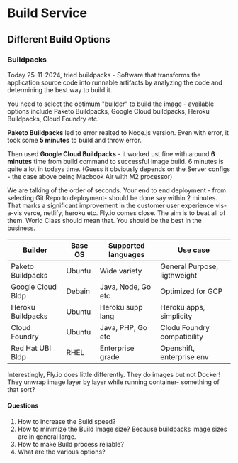 # Build Service

## Different Build Options

### Buildpacks
Today 25-11-2024, tried buildpacks - Software that transforms the application source code into runnable artifacts by analyzing the code and determining the best way to build it. 

You need to select the optimum "builder" to build the image - available options include Paketo Buildpacks, Google Cloud buildpacks, Heroku Buildpacks, Cloud Foundry etc. 

**Paketo Buildpacks** led to error realted to Node.js version. Even with error, it took some **5 minutes** to build and throw error. 

Then used **Google Cloud Buildpacks** - it worked ust fine with around **6 minutes** time from build command to successful image build. 6 minutes is quite a lot in todays time. 
(Guess it obviously depends on the Server configs - the case above being Macbook Air with M2 processor) 

We are talking of the order of seconds. Your end to end deployment - from selecting Git Repo to deployment- should be done say within 2 minutes. That marks a significant improvement in the 
customer user experience vis-a-vis verce, netlify, heroku etc. Fly.io comes close. The aim is to beat all of them. World Class should mean that. You should be the best in the business.

|**Builder**      |Base OS|Supported languages|Use case                    |
|-----------------|-------|-------------------|----------------------------|
|Paketo Buildpacks|Ubuntu |Wide variety       |General Purpose, ligthweight|
|Google Cloud Bldp|Debain | Java, Node, Go etc| Optimized for GCP          |
|Heroku Buildpacks|Ubuntu |Heroku supp lang   | Heroku apps, simplicity    |
|Cloud Foundry    |Ubuntu |Java, PHP, Go etc  | Clodu Foundry compatibility|
|Red Hat UBI Bldp | RHEL  | Enterprise grade  | Openshift, enterprise env  |

Interestingly, Fly.io does little differently. They do images but not Docker! They unwrap image layer by layer while running container- something of that sort?

#### Questions 
1. How to increase the Build speed?
2. How to minimize the Build Image size? Because buildpacks image sizes are in general large. 
3. How to make Build process reliable?
4. What are the various options? 
